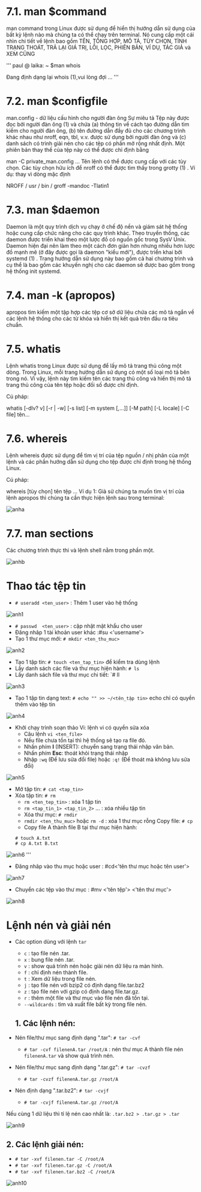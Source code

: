 # 7.1. man $command
man command trong Linux được sử dụng để hiển thị hướng dẫn sử dụng của bất kỳ lệnh nào mà chúng ta có thể chạy trên terminal. Nó cung cấp một cái nhìn chi tiết về lệnh bao gồm TÊN, TỔNG HỢP, MÔ TẢ, TÙY CHỌN, TÌNH TRẠNG THOÁT, TRẢ LẠI GIÁ TRỊ, LỖI, LỌC, PHIÊN BẢN, VÍ DỤ, TÁC GIẢ và XEM CŨNG

''' paul @ laika: ~ $man whois

Đang định dạng lại whois (1),vui lòng đợi ... '''

# 7.2. man $configfile
man.config - dữ liệu cấu hình cho người đàn ông Sự miêu tả Tệp này được đọc bởi người đàn ông (1) và chứa (a) thông tin về cách tạo đường dẫn tìm kiếm cho người đàn ông, (b) tên đường dẫn đầy đủ cho các chương trình khác nhau như nroff, eqn, tbl, v.v. được sử dụng bởi người đàn ông và (c) danh sách có trình giải nén cho các tệp có phần mở rộng nhất định. Một phiên bản thay thế của tệp này có thể được chỉ định bằng

man -C private_man.config ... Tên lệnh có thể được cung cấp với các tùy chọn. Các tùy chọn hữu ích để nroff có thể được tìm thấy trong grotty (1) . Ví dụ: thay vì dòng mặc định

NROFF / usr / bin / groff -mandoc -Tlatin1

# 7.3. man $daemon
Daemon là một quy trình dịch vụ chạy ở chế độ nền và giám sát hệ thống hoặc cung cấp chức năng cho các quy trình khác. Theo truyền thống, các daemon được triển khai theo một lược đồ có nguồn gốc trong SysV Unix. Daemon hiện đại nên làm theo một cách đơn giản hơn nhưng nhiều hơn lược đồ mạnh mẽ (ở đây được gọi là daemon "kiểu mới"), được triển khai bởi systemd (1) . Trang hướng dẫn sử dụng này bao gồm cả hai chương trình và cụ thể là bao gồm các khuyến nghị cho các daemon sẽ được bao gồm trong hệ thống init systemd.

# 7.4. man -k (apropos)
apropos tìm kiếm một tập hợp các tệp cơ sở dữ liệu chứa các mô tả ngắn về các lệnh hệ thống cho các từ khóa và hiển thị kết quả trên đầu ra tiêu chuẩn.

# 7.5. whatis
Lệnh whatis trong Linux được sử dụng để lấy mô tả trang thủ công một dòng. Trong Linux, mỗi trang hướng dẫn sử dụng có một số loại mô tả bên trong nó. Vì vậy, lệnh này tìm kiếm tên các trang thủ công và hiển thị mô tả trang thủ công của tên tệp hoặc đối số được chỉ định.

Cú pháp:

whatis [-dlv? v] [-r | -w] [-s list] [-m system [,…]] [-M path] [-L locale] [-C file] tên…

# 7.6. whereis
Lệnh whereis được sử dụng để tìm vị trí của tệp nguồn / nhị phân của một lệnh và các phần hướng dẫn sử dụng cho tệp được chỉ định trong hệ thống Linux.

Cú pháp:

whereis [tùy chọn] tên tệp ...
Ví dụ 1: Giả sử chúng ta muốn tìm vị trí của lệnh apropos thì chúng ta cần thực hiện lệnh sau trong terminal:

![anha](https://image.prntscr.com/image/yQ3Rruo9Sfy8xGsSRHoYsw.png)

# 7.7. man sections
Các chương trình thực thi và lệnh shell
nằm trong phần một.

![anhb](https://image.prntscr.com/image/O2XjAnLtT-qni6ex1DIPaQ.png)


# Thao tác tệp tin
- `# useradd <ten_user>` : Thêm 1 user vào hệ thống

![anh1](https://image.prntscr.com/image/NamEACb6TUe3a5P9YpFoWg.png)
- `# passwd  <ten_user>` : cập nhật mật khẩu cho user
- Đăng nhâp 1 tài khoản user khác :#su <'username'>
- Tạo 1 thư mục mới: `# mkdir <ten_thu_muc>`

![anh2](https://image.prntscr.com/image/kjqyqqnCTv6_WrFAnybl9A.png)
- Tạo 1 tập tin: `# touch <ten_tap_tin>`
để kiểm tra dùng lệnh
- Lấy danh sách các file và thư mục hiện hành: `# ls` 
- Lấy danh sách file và thư mục chi tiết: `# ll

![anh3](https://image.prntscr.com/image/FxCADDKRQe_1CfTSo10LLg.png)
- Tạo 1 tập tin dạng text: `# echo "" >> ~/<tên_tập tin>` 
echo chỉ có quyền thêm vào tệp tin 

![anh4](https://image.prntscr.com/image/o3Xq9XEPSmWLTC_0qaMTpQ.png)
- Khởi chạy trình soạn thảo Vi: lệnh vi có quyền sửa xóa
    - Câu lệnh `vi <ten_file> `
    - Nếu file chưa tồn tại thì hệ thống sẽ tạo ra file đó.
    - Nhấn phím **I** (INSERT): chuyển sang trạng thái nhập văn bản.
    - Nhấn phím **Esc**: thoát khỏi trạng thái nhập
    - Nhập `:wq` (Để lưu sửa đổi file) hoặc `:q!` (Để thoát mà không lưu sửa đổi)

![anh5](https://image.prntscr.com/image/h6gXQ3y1R9um_NkdjTOHjA.png)

- Mở tập tin: `# cat <tap_tin>`
- Xóa tập tin: `# rm` 
    - `rm <ten_tep_tin>` : xóa 1 tập tin
    - `rm <tap_tin_1> <tap_tin_2>` ... : xóa nhiều tập tin
    - Xóa thư mục: `# rmdir`
    - `rmdir <ten_thu_muc>` hoặc `rm -d` : xóa 1 thư mục rỗng
     Copy file: `# cp`
    - Copy file A thành file B tại thư mục hiện hành:
    ```
    # touch A.txt
    # cp A.txt B.txt 

![anh6](https://image.prntscr.com/image/8_WGtE6fRWydrNLIiKWfYw.png)
    '''
 - Đăng nhâp vào thu mục hoặc user : #cd<'tên thư mục hoặc tên user'>

 ![anh7](https://image.prntscr.com/image/UrXn3Q8jSQWAmP7tIQrjIA.png)
 - Chuyển các tệp vào thư mục : #mv <'tên tệp'> <'tên thư mục'>

![anh8](https://image.prntscr.com/image/02rse4jTSA_Ai2TADN09bA.png)
# Lệnh nén và giải nén

- Các option dùng với lệnh `tar`
    - `c` : tạo file nén .tar.
    - `x` : bung file nén .tar.
    - `v` : show quá trình nén hoặc giải nén dữ liệu ra màn hình.
    - `f` : chỉ định nén thành file.
    - `t` : Xem dữ liệu trong file nén.
    - `j` : tạo file nén với bzip2 có định dạng file.tar.bz2
    - `z` : tạo file nén với gzip có định dạng file.tar.gz.
    - `r` : thêm một file và thư mục vào file nén đã tồn tại.
    - `--wildcards` : tìm và xuất file bất kỳ trong file nén.
    ## 1. Các lệnh nén:
- Nén file/thư mục sang định dạng ".tar": `# tar -cvf`

    - `# tar -cvf filenenA.tar /root/A` : nén thư mục A thành file nén `filenenA.tar` và show quá trình nén.

-  Nén file/thư mục sang định dạng ".tar.gz": `# tar -cvzf`
    - `# tar -cvzf filenenA.tar.gz /root/A`

- Nén định dạng ".tar.bz2": `# tar -cvjf`
    - `# tar -cvjf filenenA.tar.gz /root/A`

Nếu cùng 1 dữ liệu thì tỉ lệ nén cao nhất là:  `.tar.bz2 > .tar.gz > .tar` 

![anh9](https://image.prntscr.com/image/9dgMMaZGQ5mQW45xpVsKCQ.png)
## 2. Các lệnh giải nén:
- `# tar -xvf filenen.tar -C /root/A`
- `# tar -xvf filenen.tar.gz -C /root/A`
- `# tar -xvf filenen.tar.bz2 -C /root/A`

![anh10](https://image.prntscr.com/image/kYjN1i6AQa6qsxUxA1FAhw.png)
